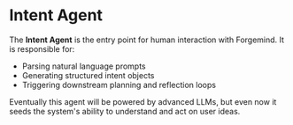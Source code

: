 # Intent Agent

The **Intent Agent** is the entry point for human interaction with Forgemind. It is responsible for:

- Parsing natural language prompts
- Generating structured intent objects
- Triggering downstream planning and reflection loops

Eventually this agent will be powered by advanced LLMs, but even now it seeds the system's ability to understand and act on user ideas.
